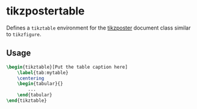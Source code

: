 tikzpostertable
===============

Defines a `tikztable` environment for the [tikzposter](https://www.ctan.org/pkg/tikzposter) document class similar to `tikzfigure`.

## Usage

```tex
\begin{tikztable}[Put the table caption here]
	\label{tab:mytable}
	\centering
	\begin{tabular}{}
		...
	\end{tabular}
\end{tikztable}

```
